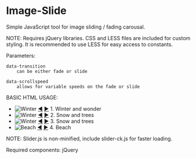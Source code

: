Image-Slide
===========

Simple JavaScript tool for image sliding / fading carousal. 


NOTE: Requires jQuery libraries.   CSS and LESS files are included for custom styling.  It is recommended to use LESS for easy access to constants. 



Parameters: 

	data-transition
		can be either fade or slide

	data-scrollspeed
		allows for variable speeds on the fade or slide
	
	

BASIC HTML USAGE:

<div id="image-slider" data-transition="fade" data-scrollspeed="500">
	<ul>
		<li>
			<img src="img/winter-500.jpg" alt="Winter" />
			<a class="previous" href="#">&#9664;</a>
			<a class="next" href="#">&#9654;</a>
			<span class="caption">1. Winter and wonder</span>
		</li>
		<li>
			<img src="img/winter2-500.jpg" alt="Winter" />
			<a class="previous" href="#">&#9664;</a>
			<a class="next" href="#">&#9654;</a>
			<span class="caption">2. Snow and trees</span>	
		</li>
		<li>
			<img src="img/winter2-500.jpg" alt="Winter" />
			<a class="previous" href="#">&#9664;</a>
			<a class="next" href="#">&#9654;</a>
			<span class="caption">3. Snow and trees</span>	
		</li>
		<li>
			<img src="img/beach-bg.jpg" alt="Beach" />
			<a class="previous" href="#">&#9664;</a>
			<a class="next" href="#">&#9654;</a>
			<span class="caption">4. Beach</span>	
		</li>
	</ul>
</div>


<script src="js/slider-ck.js"></script>
<script type=“text/javascript”>
$(‘#image-slider').imageslider();
</script>



NOTE: Slider.js is non-minified, include slider-ck.js for faster loading.


Required components:
jQuery